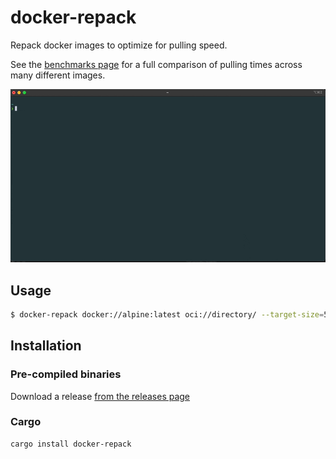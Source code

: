 # docker-repack

Repack docker images to optimize for pulling speed. 

See the [benchmarks page](https://orf.github.io/docker-repack/benchmarks/) for a full comparison of pulling times across 
many different images.

![](./docs/preview.gif)

## Usage

```bash
$ docker-repack docker://alpine:latest oci://directory/ --target-size=50MB
```

## Installation

### Pre-compiled binaries

Download a release [from the releases page](https://github.com/orf/docker-repack/releases)

### Cargo
```bash
cargo install docker-repack
````

